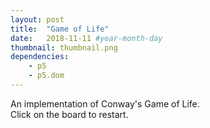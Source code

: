 ```yaml
---
layout: post
title:  "Game of Life"
date:   2018-11-11 #year-month-day
thumbnail: thumbnail.png
dependencies:
    - p5
    - p5.dom
---
```

 
An implementation of Conway's Game of Life.  
Click on the board to restart.
<div id="sketch-holder" style="height: 450px">
  <script type="text/javascript" src="sketch/sketch.js"></script>
</div>
